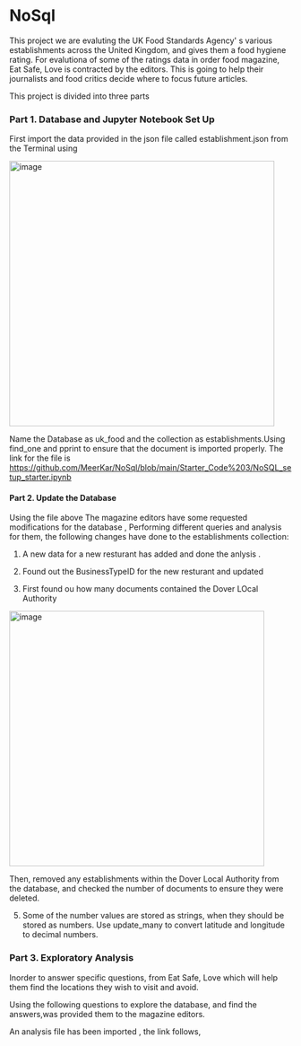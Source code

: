 # NoSql

This project we are evaluting the UK Food Standards Agency' s various establishments across the United Kingdom, and gives them a food hygiene rating. 
For evalutiona of some of the ratings data in order food magazine, Eat Safe, Love is contracted by the editors. This is going to help their journalists and food critics decide where to focus future articles. 


This project is divided into three parts

### Part 1. Database and Jupyter Notebook Set Up

First import the data provided in the json file called establishment.json from the Terminal using 

<img width="473" alt="image" src="https://user-images.githubusercontent.com/116701851/224402853-a218bf3f-c753-4b52-adcb-5b33e9cacab7.png">

Name the Database as uk_food and the collection as establishments.Using find_one and pprint to ensure that the document is imported properly.
The link for the file is https://github.com/MeerKar/NoSql/blob/main/Starter_Code%203/NoSQL_setup_starter.ipynb


#### Part 2. Update the Database

Using the file above The magazine editors have some requested modifications for the database , Performing  different queries and  analysis for them, the following changes have done to the establishments collection:
 
1.  A new data for a new resturant has added and done the anlysis .

2. Found out the BusinessTypeID for the new resturant and updated 

4. First found ou how many documents contained the Dover LOcal Authority 
<img width="455" alt="image" src="https://user-images.githubusercontent.com/116701851/224405453-d56f9498-4859-458e-9338-19db59f113c9.png">

Then, removed any establishments within the Dover Local Authority from the database, and checked the number of documents to ensure they were deleted. 

5.  Some of the number values are stored as strings, when they should be stored as numbers. Use update_many to convert latitude and longitude to decimal numbers.


### Part 3.  Exploratory Analysis

 Inorder to answer specific questions, from Eat Safe, Love   which will help them find the locations they wish to visit and avoid.
 
 Using  the following questions to explore the database, and find the answers,was provided them to the magazine editors.
 
 An analysis file has been imported , the link follows, 
